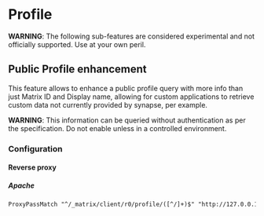 # Profile
**WARNING**: The following sub-features are considered experimental and not officially supported. Use at your own peril.

## Public Profile enhancement
This feature allows to enhance a public profile query with more info than just Matrix ID and Display name, allowing for
custom applications to retrieve custom data not currently provided by synapse, per example.

**WARNING**: This information can be queried without authentication as per the specification. Do not enable unless in a
controlled environment.

### Configuration
#### Reverse proxy
##### Apache
```apache
ProxyPassMatch "^/_matrix/client/r0/profile/([^/]+)$" "http://127.0.0.1:8090/_matrix/client/r0/profile/$1"
```
